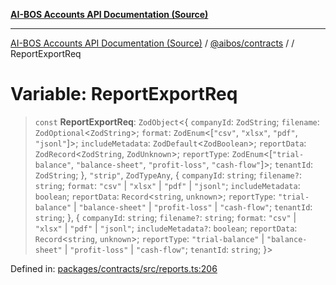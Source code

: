 [**AI-BOS Accounts API Documentation (Source)**](../../../README.md)

***

[AI-BOS Accounts API Documentation (Source)](../../../README.md) / [@aibos/contracts](../README.md) / [](../README.md) / ReportExportReq

# Variable: ReportExportReq

> `const` **ReportExportReq**: `ZodObject`\<\{ `companyId`: `ZodString`; `filename`: `ZodOptional`\<`ZodString`\>; `format`: `ZodEnum`\<\[`"csv"`, `"xlsx"`, `"pdf"`, `"jsonl"`\]\>; `includeMetadata`: `ZodDefault`\<`ZodBoolean`\>; `reportData`: `ZodRecord`\<`ZodString`, `ZodUnknown`\>; `reportType`: `ZodEnum`\<\[`"trial-balance"`, `"balance-sheet"`, `"profit-loss"`, `"cash-flow"`\]\>; `tenantId`: `ZodString`; \}, `"strip"`, `ZodTypeAny`, \{ `companyId`: `string`; `filename?`: `string`; `format`: `"csv"` \| `"xlsx"` \| `"pdf"` \| `"jsonl"`; `includeMetadata`: `boolean`; `reportData`: `Record`\<`string`, `unknown`\>; `reportType`: `"trial-balance"` \| `"balance-sheet"` \| `"profit-loss"` \| `"cash-flow"`; `tenantId`: `string`; \}, \{ `companyId`: `string`; `filename?`: `string`; `format`: `"csv"` \| `"xlsx"` \| `"pdf"` \| `"jsonl"`; `includeMetadata?`: `boolean`; `reportData`: `Record`\<`string`, `unknown`\>; `reportType`: `"trial-balance"` \| `"balance-sheet"` \| `"profit-loss"` \| `"cash-flow"`; `tenantId`: `string`; \}\>

Defined in: [packages/contracts/src/reports.ts:206](https://github.com/pohlai88/accounts/blob/48103fb36d28b2b9bfb33472b6de2f719773cde9/packages/contracts/src/reports.ts#L206)

